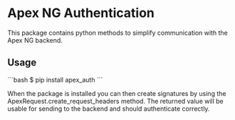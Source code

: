 # Apex NG Authentication

This package contains python methods to simplify communication with the Apex NG backend.

## Usage

´´´bash
$ pip install apex_auth
´´´

When the package is installed you can then create signatures by using the ApexRequest.create_request_headers method.
The returned value will be usable for sending to the backend and should authenticate correctly.
